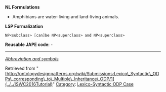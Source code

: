 __NL Formulations__



* Amphibians are water-living and land-living animals.


  

__LSP Formalization__




```
NP<subclass> [can]be NP<superclass> and NP<superclass>

```

__Reusable JAPE code__: -





---


_[Abbreviation and symbols](../../Community/LSPSymbols "Community:LSPSymbols")_





Retrieved from "[http://ontologydesignpatterns.org/wiki/Submissions:Lexico\_Syntactic\_ODPs\_corresponding\_to\_Multiple\_Inheritance\_ODP/1](../../ISWC2016Tutorial)"
 [Category](http://ontologydesignpatterns.org/wiki/Special:Categories "Special:Categories"): [Lexico-Syntactic ODP Case](../../Category/Lexico-Syntactic_ODP_Case "Category:Lexico-Syntactic ODP Case")